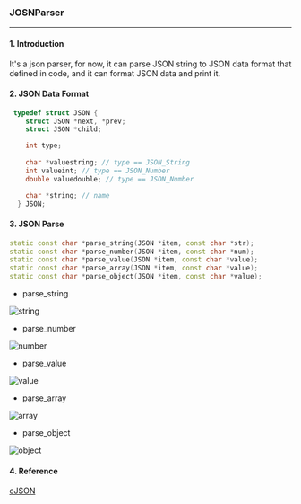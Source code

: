 ### JOSNParser
---
#### 1. Introduction
It's a json parser, for now, it can parse JSON string to JSON data format that defined in code, and it can format JSON data and print it.
#### 2. JSON Data Format
``` cpp
 typedef struct JSON {
    struct JSON *next, *prev;
    struct JSON *child;

    int type;
  
    char *valuestring; // type == JSON_String
    int valueint; // type == JSON_Number
    double valuedouble; // type == JSON_Number

    char *string; // name
  } JSON;
```
#### 3. JSON Parse
``` cpp
static const char *parse_string(JSON *item, const char *str);
static const char *parse_number(JSON *item, const char *num);
static const char *parse_value(JSON *item, const char *value);
static const char *parse_array(JSON *item, const char *value);
static const char *parse_object(JSON *item, const char *value);
```
- parse_string

![string](http://p2fe5tghw.bkt.clouddn.com//jsonparser/string.gif)

- parse_number

![number](http://p2fe5tghw.bkt.clouddn.com//jsonparser/number.gif)

- parse_value

![value](http://p2fe5tghw.bkt.clouddn.com//jsonparser/value.gif)

- parse_array

![array](http://p2fe5tghw.bkt.clouddn.com//jsonparser/array.gif)

- parse_object

![object](http://p2fe5tghw.bkt.clouddn.com//jsonparser/object.gif)

#### 4. Reference
[cJSON](https://sourceforge.net/projects/cjson/)
